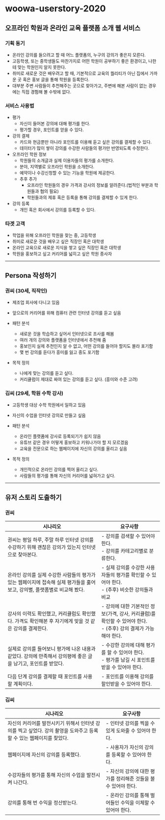# woowa-userstory-2020

## 오프라인 학원과 온라인 교육 플랫폼 소개 웹 서비스

### 기획 동기

- 온라인 강의를 들으려고 할 때 어느 플랫폼의, 누구의 강의가 좋은지 모른다.
- 고등학생, 또는 중학생들도 마찬가지로 어떤 학원이 공부하기 좋은 환경이고, 나한테 맞는 학원인지 알지 못한다.
- 취미로 새로운 것은 배우려고 할 때, 기본적으로 교육의 퀄리티가 아닌 집에서 가까운 곳 혹은 홍보 글을 통해
학원을 등록한다.  
- 대부분 주변 사람들이 추천해주는 곳으로 찾아가고, 주변에 해본 사람이 없는 경우에는 직접 경험해 볼 수밖에 없다.

### 서비스 사용법

- 평가
    - 자신이 들어본 강의에 대해 평가를 한다.
    - 평가할 경우, 포인트를 얻을 수 있다.
- 강의 결제 
    - 카드와 현금뿐만 아니라 포인트를 이용해 듣고 싶은 강의를 결제할 수 있다.
    - 데이터가 많이 쌓이 강의를 수강한 사람들의 평가만 반영되도록 수정한다.
- 오프라인 학원 정보
    - 학원들의 소개글과 실제 이용자들의 평가를 소개한다.
    - 분야, 지역별로 오프라인 학원을 소개한다.
    - 예약이나 수강신청할 수 있는 기능을 학원에 제공한다.
    - 추후 추가
        - 오프라인 학원들의 경우 가격과 강사의 정보를 알려준다.(법적인 부분과 학원들과 협의 필요)
        - 학원들과의 제휴 혹은 등록을 통해 강의를 결제할 수 있게 한다.
- 강의 등록
    - 개인 혹은 회사에서 강의를 등록할 수 있다.

### 타겟 고객

- 학업을 위해 오프라인 학원을 찾는 중, 고등학생
- 취미로 새로운 것을 배우고 싶은 직장인 혹은 대학생
- 온라인 교육으로 새로운 지식을 쌓고 싶은 직장인 혹은 대학생
- 학원을 홍보하고 싶고 커리어를 넓히고 싶은 학원 종사자

---

## Persona 작성하기

### 권씨 (30세, 직작인)
- 제조업 회사에 다니고 있음 
- 앞으로의 커리어를 위해 컴퓨터 관련 인터넷 강의를 듣고 싶음

- 패턴 분석
    - 새로운 것을 학습하고 싶어서 인터넷으로 조사를 해봄
    - 여러 개의 강의와 플랫폼을 인터넷에서 추천해 줌
    - 홍보인지 실제 추천인지 알 수 없고, 어떤 강의를 들어야 할지도 몰라 포기함
    - 몇 번 강의를 듣다가 흥미를 잃고 중도 포기함

-  목적 정의
    - 나에게 맞는 강의를 듣고 싶다.
    - 커리큘럼이 제대로 짜여 있는 강의를 듣고 싶다. (흥미와 수준 고려)

### 김씨 (29세, 학원 수학 강사)
- 고등학생 대상 수학 학원에서 일하고 있음
- 자신의 수업을 인터넷 강의로 만들고 싶음

- 패턴 분석
    - 온라인 플랫폼에 강사로 등록되기가 쉽지 않음
    - 유튜브 같은 경우 어떻게 홍보하고 키워나가야 할 지 모르겠음
    - 교육을 전문으로 하는 웹페이지에 자신의 강의를 올리고 싶음
   
-  목적 정의
    - 개인적으로 온라인 강의를 찍어 올리고 싶다.
    - 사람들의 평가를 통해 자신의 커리어를 넓혀가고 싶다.

---

## 유저 스토리 도출하기

### 권씨

| 시나리오 | 요구사항 |
| ----- | ----- |
| 권씨는 평일 하루, 주말 하루 인터넷 강의를 수강하기 위해 괜찮은 강의가 있는지 인터넷으로 찾아본다. | - 강의를 검색할 수 있어야 한다. <br /> - 강의를 카테고리별로 분류한다. |
| 온라인 강의를 실제 수강한 사람들의 평가가 있는 웹페이지에 접속해 실제 평가들을 훓어보고, 강의별, 플랫폼별로 비교해 봤다. | - 실제 강의를 수강한 사용자들의 평가를 확인할 수 있어야 한다.<br /> - (추후) 비슷한 강의들과 비교 |
| 강사의 이력도 확인했고, 커리큘럼도 확인했다. 가격도 확인해본 후 자기에게 맞을 것 같은 강의를 결제한다. | - 강의에 대한 기본적인 정보(가격, 강사, 커리큘럼)를 확인할 수 있어야 한다. <br /> - (추후) 강의 결제가 가능해야 한다. |
| 실제로 강의를 들어보니 평가에 나온 내용과 같았다. 강의에 만족해서 강의평에 좋은 글을 남기고, 포인트를 받았다. | - 수강한 강의에 대해 평가를 할 수 있어야 한다. <br /> - 평가를 남길 시 포인트를 받을 수 있어야 한다. |
| 다음 단계 강의를 결제할 때 포인트를 사용할 계획이다. | - 포인트를 이용해 강의를 할인받을 수 있어야 한다. | 

### 김씨

| 시나리오 | 요구사항 |
| ----- | ----- |
| 자신의 커리어를 발전시키기 위해서 인터넷 강의를 찍고 싶었다. 강의 촬영을 도와주고 등록할 수 있는 웹페이지를 찾았다. | - 인터넷 강의를 찍을 수 있게 도와줄 수 있어야 한다. |
| 웹페이지에 자신의 강의를 등록했다. |- 사용자가 자신의 강의를 등록할 수 있어야 한다. |
| 수강자들의 평가를 통해 자신의 수업을 발전시켜 나간다. | - 자신의 강의에 대한 평가를 정리해준 것들을 볼 수 있어야 한다. |
| 강의를 통해 번 수익을 정산받는다. | - 온라인 강의를 통해 벌어들인 수익을 이체할 수 있어야 한다. |
